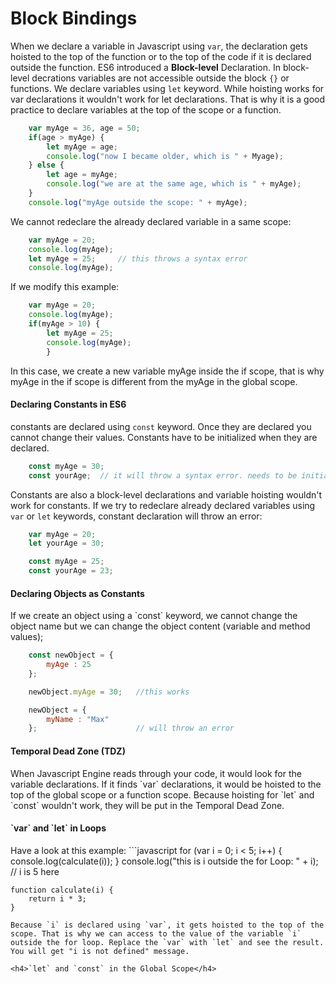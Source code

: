 <h1>Block Bindings</h1>

When we declare a variable in Javascript using `var`, the declaration gets hoisted to the top of the function or to the top of the code if it is declared outside the function. ES6 introduced a <b>Block-level</b> Declaration. In block-level decrations variables are not accessible outside the block `{}` or functions. We declare variables using `let` keyword. While hoisting works for var declarations it wouldn't work for let declarations. That is why it is a good practice to declare variables at the top of the scope or a function.
```javascript
	var myAge = 36, age = 50;
	if(age > myAge) {
		let myAge = age;
		console.log("now I became older, which is " + Myage);
	} else {
		let age = myAge;
		console.log("we are at the same age, which is " + myAge);
	}
	console.log("myAge outside the scope: " + myAge);
```
We cannot redeclare the already declared variable in a same scope:
```javascript
	var myAge = 20;
	console.log(myAge);
	let myAge = 25;		// this throws a syntax error
	console.log(myAge);
```
If we modify this example:
```javascript
	var myAge = 20;
	console.log(myAge);
	if(myAge > 10) {
		let myAge = 25;
		console.log(myAge);
		}
```
In this case, we create a new variable myAge inside the if scope, that is why myAge in the if scope is different from the myAge in the global scope.
<h4>Declaring Constants in ES6</h4>

constants are declared using `const` keyword. Once they are declared you cannot change their values. Constants have to be initialized when they are declared.
```javascript
	const myAge = 30;
	const yourAge;	// it will throw a syntax error. needs to be initialized when declared
```
Constants are also a block-level declarations and variable hoisting wouldn't work for constants. If we try to redeclare already declared variables using `var` or `let` keywords, constant declaration will throw an error:
```javascript
	var myAge = 20;
	let yourAge = 30;

	const myAge = 25;
	const yourAge = 23;
```
<h4>Declaring Objects as Constants</h4>
If we create an object using a `const` keyword, we cannot change the object name but we can change the object content (variable and method values);

```javascript
	const newObject = {
		myAge : 25
	};

	newObject.myAge = 30;	//this works

	newObject = {
		myName : "Max"
	};						// will throw an error
```

<h4>Temporal Dead Zone (TDZ)</h4>
When Javascript Engine reads through your code, it would look for the variable declarations. If it finds `var` declarations, it would be hoisted to the top of the global scope or a function scope. Because hoisting for `let` and `const` wouldn't work, they will be put in the Temporal Dead Zone. 

<h4>`var` and `let` in Loops</h4>
Have a look at this example: 
```javascript
	for (var i = 0; i < 5; i++) {
  		console.log(calculate(i));
	}
	console.log("this is i outside the for Loop: " + i);	// i is 5 here

	function calculate(i) {
  		return i * 3;
	}
```
Because `i` is declared using `var`, it gets hoisted to the top of the scope. That is why we can access to the value of the variable `i` outside the for loop. Replace the `var` with `let` and see the result. You will get "i is not defined" message.

<h4>`let` and `const` in the Global Scope</h4>
